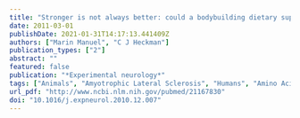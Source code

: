 ```yaml
---
title: "Stronger is not always better: could a bodybuilding dietary supplement lead to ALS?"
date: 2011-03-01
publishDate: 2021-01-31T14:17:13.441409Z
authors: ["Marin Manuel", "C J Heckman"]
publication_types: ["2"]
abstract: ""
featured: false
publication: "*Experimental neurology*"
tags: ["Animals", "Amyotrophic Lateral Sclerosis", "Humans", "Amino Acids- Branched-Chain", "Dietary Supplements", "Muscle Strength", "Resistance Training", "#nosource"]
url_pdf: "http://www.ncbi.nlm.nih.gov/pubmed/21167830"
doi: "10.1016/j.expneurol.2010.12.007"
---
```


